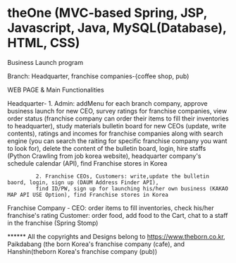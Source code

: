 # theOne (MVC-based Spring, JSP, Javascript, Java, MySQL(Database), HTML, CSS)
Business Launch program

Branch: Headquarter, franchise companies-{coffee shop, pub)

WEB PAGE & Main Functionalities

Headquarter- 1. Admin: addMenu for each branch company, approve business launch for new CEO, survey ratings for franchise companies, view order status
 (franchise company can order their items to fill their inventories to headquarter), study materials  bulletin board for new CEOs (update, write contents), ratings and incomes for 
 franchise companies along with search engine (you can search the raiting for specific franchise company you want to look for), delete the content of the bulletin board, login, hire
 staffs (Python Crawling from job korea website), headquarter company's schedule calendar (API), find Franchise stores in Korea 
 
             2. Franchise CEOs, Customers: write,update the bulletin baord, login, sign up (DAUM Address Finder API), 
             find ID/PW, sign up for launching his/her own business (KAKAO MAP API USE Option), find Franchise stores in Korea 
 
Franchise Company - CEO: order items to fill inventories, check his/her franchise's rating
                    Customer: order food, add food to the Cart, chat to a staff in the franchise (Spring Stomp)
                    
                    
****** All the copyrights and Designs belong to https://www.theborn.co.kr, Paikdabang (the born Korea's franchise company (cafe), and
       Hanshin(theborn Korea's franchise company (pub)) 

